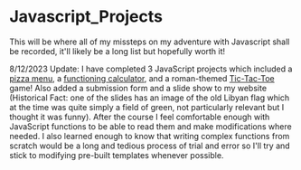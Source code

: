 # Javascript_Projects
 
This will be where all of my missteps on my adventure with Javascript shall be recorded, it'll likely be a long list but hopefully worth it!

8/12/2023 Update: I have completed 3 JavaScript projects which included a <a href="https://github.com/J0SH001/Javascript_Projects/tree/main/Intermediary_JavaScript_Projects/Pizza_Project">pizza menu</a>, a <a href="https://github.com/J0SH001/Javascript_Projects/tree/main/Intermediary_JavaScript_Projects/Calculator_Project">functioning calculator</a>, and a roman-themed <a href="https://github.com/J0SH001/Javascript_Projects/tree/main/TicTacToe">Tic-Tac-Toe</a> game! Also added a submission form and a slide show to my website (Historical Fact: one of the slides has an image of the old Libyan flag which at the time was quite simply a field of green, not particularly relevant but I thought it was funny). After the course I feel comfortable enough with JavaScript functions to be able to read them and make modifications where needed. I also learned enough to know that writing complex functions from scratch would be a long and tedious process of trial and error so I'll try and stick to modifying pre-built templates whenever possible.
